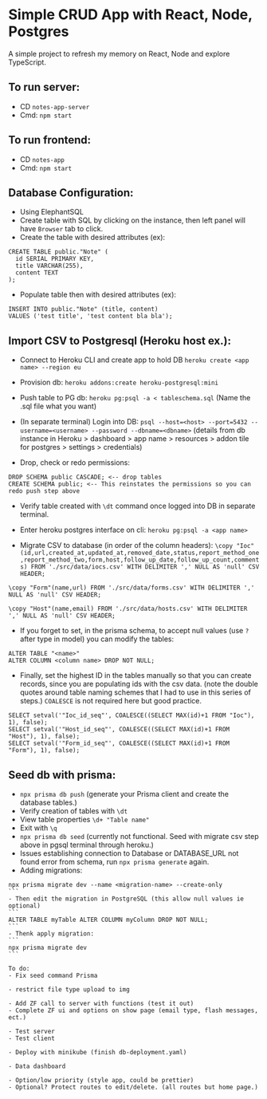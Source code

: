 # Simple CRUD App with React, Node, Postgres

A simple project to refresh my memory on React, Node and explore TypeScript.

## To run server:

- CD `notes-app-server`
- Cmd: `npm start`

## To run frontend:

- CD `notes-app`
- Cmd: `npm start`

## Database Configuration:

- Using ElephantSQL
- Create table with SQL by clicking on the instance, then left panel will have `Browser` tab to click.
- Create the table with desired attributes (ex):

```
CREATE TABLE public."Note" (
  id SERIAL PRIMARY KEY,
  title VARCHAR(255),
  content TEXT
);
```

- Populate table then with desired attributes (ex):

```
INSERT INTO public."Note" (title, content)
VALUES ('test title', 'test content bla bla');
```

## Import CSV to Postgresql (Heroku host ex.):

- Connect to Heroku CLI and create app to hold DB
  `heroku create <app name> --region eu`

- Provision db:
  `heroku addons:create heroku-postgresql:mini`

- Push table to PG db:
  `heroku pg:psql -a < tableschema.sql` (Name the .sql file what you want)
- (In separate terminal) Login into DB: `psql --host=<host> --port=5432 --username=<username> --password --dbname=<dbname>` (details from db instance in Heroku > dashboard > app name > resources > addon tile for postgres > settings > credentials)
- Drop, check or redo permissions:

```
DROP SCHEMA public CASCADE; <-- drop tables
CREATE SCHEMA public; <-- This reinstates the permissions so you can redo push step above
```

- Verify table created with `\dt` command once logged into DB in separate terminal.

- Enter heroku postgres interface on cli: `heroku pg:psql -a <app name>`

- Migrate CSV to database (in order of the column headers): `\copy "Ioc"(id,url,created_at,updated_at,removed_date,status,report_method_one,report_method_two,form,host,follow_up_date,follow_up_count,comments) FROM './src/data/iocs.csv' WITH DELIMITER ',' NULL AS 'null' CSV HEADER;`

`\copy "Form"(name,url) FROM './src/data/forms.csv' WITH DELIMITER ',' NULL AS 'null' CSV HEADER;`

`\copy "Host"(name,email) FROM './src/data/hosts.csv' WITH DELIMITER ',' NULL AS 'null' CSV HEADER;`

- If you forget to set, in the prisma schema, to accept null values (use `?` after type in model) you can modify the tables:

```
ALTER TABLE "<name>"
ALTER COLUMN <column name> DROP NOT NULL;
```

- Finally, set the highest ID in the tables manually so that you can create records, since you are populating ids with the csv data. (note the double quotes around table naming schemes that I had to use in this series of steps.) `COALESCE` is not required here but good practice.

```
SELECT setval('"Ioc_id_seq"', COALESCE((SELECT MAX(id)+1 FROM "Ioc"), 1), false);
SELECT setval('"Host_id_seq"', COALESCE((SELECT MAX(id)+1 FROM "Host"), 1), false);
SELECT setval('"Form_id_seq"', COALESCE((SELECT MAX(id)+1 FROM "Form"), 1), false);

```

## Seed db with prisma:
- `npx prisma db push` (generate your Prisma client and create the database tables.)
- Verify creation of tables with `\dt`
- View table properties `\d+ "Table name"`
- Exit with `\q`
- `npx prisma db seed` (currently not functional. Seed with migrate csv step above in pgsql terminal through heroku.)
- Issues establishing connection to Database or DATABASE_URL not found error from schema, run `npx prisma generate` again.
- Adding migrations:
````
npx prisma migrate dev --name <migration-name> --create-only
```
- Then edit the migration in PostgreSQL (this allow null values ie optional)
```
ALTER TABLE myTable ALTER COLUMN myColumn DROP NOT NULL;
```
- Thenk apply migration:
```
npx prisma migrate dev
```

To do:
- Fix seed command Prisma

- restrict file type upload to img

- Add ZF call to server with functions (test it out)
- Complete ZF ui and options on show page (email type, flash messages, ect.)

- Test server
- Test client

- Deploy with minikube (finish db-deployment.yaml)

- Data dashboard

- Option/low priority (style app, could be prettier)
- Optional? Protect routes to edit/delete. (all routes but home page.)
